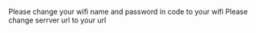 Please change your wifi name and password in code to your wifi
Please change serrver url to your url
